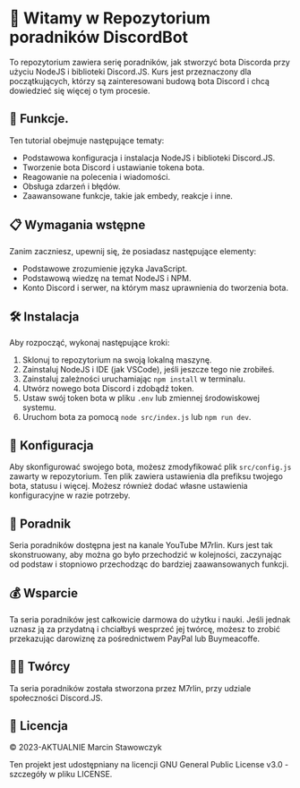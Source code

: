 # 👋 Witamy w Repozytorium poradników DiscordBot

To repozytorium zawiera serię poradników, jak stworzyć bota Discorda przy użyciu NodeJS i biblioteki Discord.JS. Kurs jest przeznaczony dla początkujących, którzy są zainteresowani budową bota Discord i chcą dowiedzieć się więcej o tym procesie.

## 🚀 Funkcje.

Ten tutorial obejmuje następujące tematy:

-   Podstawowa konfiguracja i instalacja NodeJS i biblioteki Discord.JS.
-   Tworzenie bota Discord i ustawianie tokena bota.
-   Reagowanie na polecenia i wiadomości.
-   Obsługa zdarzeń i błędów.
-   Zaawansowane funkcje, takie jak embedy, reakcje i inne.

## 📋 Wymagania wstępne

Zanim zaczniesz, upewnij się, że posiadasz następujące elementy:

-   Podstawowe zrozumienie języka JavaScript.
-   Podstawową wiedzę na temat NodeJS i NPM.
-   Konto Discord i serwer, na którym masz uprawnienia do tworzenia bota.

## 🛠️ Instalacja

Aby rozpocząć, wykonaj następujące kroki:

1. Sklonuj to repozytorium na swoją lokalną maszynę.
1. Zainstaluj NodeJS i IDE (jak VSCode), jeśli jeszcze tego nie zrobiłeś.
1. Zainstaluj zależności uruchamiając `npm install` w terminalu.
1. Utwórz nowego bota Discord i zdobądź token.
1. Ustaw swój token bota w pliku `.env` lub zmiennej środowiskowej systemu.
1. Uruchom bota za pomocą `node src/index.js` lub `npm run dev`.

## 🔧 Konfiguracja

Aby skonfigurować swojego bota, możesz zmodyfikować plik `src/config.js` zawarty w repozytorium. Ten plik zawiera ustawienia dla prefiksu twojego bota, statusu i więcej. Możesz również dodać własne ustawienia konfiguracyjne w razie potrzeby.

## 📖 Poradnik

Seria poradników dostępna jest na kanale YouTube M7rlin. Kurs jest tak skonstruowany, aby można go było przechodzić w kolejności, zaczynając od podstaw i stopniowo przechodząc do bardziej zaawansowanych funkcji.

## 💰 Wsparcie

Ta seria poradników jest całkowicie darmowa do użytku i nauki. Jeśli jednak uznasz ją za przydatną i chciałbyś wesprzeć jej twórcę, możesz to zrobić przekazując darowiznę za pośrednictwem PayPal lub Buymeacoffe.

## 👨‍💻 Twórcy

Ta seria poradników została stworzona przez M7rlin, przy udziale społeczności Discord.JS.

## 📄 Licencja

&copy; 2023-AKTUALNIE Marcin Stawowczyk

Ten projekt jest udostępniany na licencji GNU General Public License v3.0 - szczegóły w pliku LICENSE.
